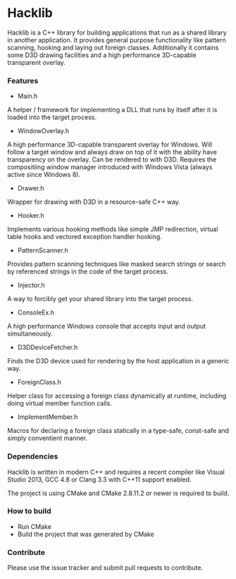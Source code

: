 # Hacklib #

Hacklib is a C++ library for building applications that run as a shared library in another application. It provides general purpose functionality like pattern scanning, hooking and laying out foreign classes. Additionally it contains some D3D drawing facilities and a high performance 3D-capable transparent overlay.

### Features ###

* Main.h

A helper / framework for implementing a DLL that runs by itself after it is loaded into the target process.

* WindowOverlay.h

A high performance 3D-capable transparent overlay for Windows. Will follow a target window and always draw on top of it with the ability have transparency on the overlay. Can be rendered to with D3D. Requires the compositiing window manager introduced with Windows Vista (always active since Windows 8).

* Drawer.h

Wrapper for drawing with D3D in a resource-safe C++ way.

* Hooker.h

Implements various hooking methods like simple JMP redirection, virtual table hooks and vectored exception handler hooking.

* PatternScanner.h

Provides pattern scanning techniques like masked search strings or search by referenced strings in the code of the target process.

* Injector.h

A way to forcibly get your shared library into the target process.

* ConsoleEx.h

A high performance Windows console that accepts input and output simultaneously.

* D3DDeviceFetcher.h

Finds the D3D device used for rendering by the host application in a generic way.

* ForeignClass.h

Helper class for accessing a foreign class dynamically at runtime, including doing virtual member function calls.

* ImplementMember.h

Macros for declaring a foreign class statically in a type-safe, const-safe and simply conventient manner.

### Dependencies ###

Hacklib is written in modern C++ and requires a recent compiler like Visual Studio 2013, GCC 4.8 or Clang 3.3 with C++11 support enabled.

The project is using CMake and CMake 2.8.11.2 or newer is required to build.

### How to build ###

* Run CMake
* Build the project that was generated by CMake

### Contribute ###

Please use the issue tracker and submit pull requests to contribute.